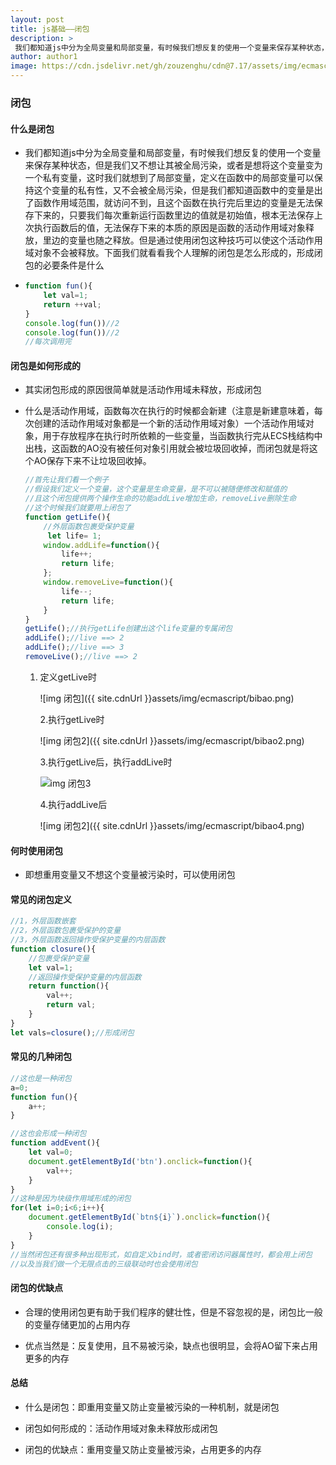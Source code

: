```yaml
---
layout: post
title: js基础——闭包
description: >
 我们都知道js中分为全局变量和局部变量，有时候我们想反复的使用一个变量来保存某种状态，但是我们又不想让其被全局污染，或者是想将这个变量变为一个私有变量，这时我们就想到了局部变量，定义在函数中的局部变量可以保持这个变量的私有性，
author: author1
image: https://cdn.jsdelivr.net/gh/zouzenghu/cdn@7.17/assets/img/ecmascript/u=2440909195,4195063666&fm=26&gp=0.jpg
---
```


### 闭包

#### 什么是闭包

* 我们都知道js中分为全局变量和局部变量，有时候我们想反复的使用一个变量来保存某种状态，但是我们又不想让其被全局污染，或者是想将这个变量变为一个私有变量，这时我们就想到了局部变量，定义在函数中的局部变量可以保持这个变量的私有性，又不会被全局污染，但是我们都知道函数中的变量是出了函数作用域范围，就访问不到，且这个函数在执行完后里边的变量是无法保存下来的，只要我们每次重新运行函数里边的值就是初始值，根本无法保存上次执行函数后的值，无法保存下来的本质的原因是函数的活动作用域对象释放，里边的变量也随之释放。但是通过使用闭包这种技巧可以使这个活动作用域对象不会被释放。下面我们就看看我个人理解的闭包是怎么形成的，形成闭包的必要条件是什么

* ```javascript
  function fun(){
      let val=1;
      return ++val;
  }
  console.log(fun())//2
  console.log(fun())//2
  //每次调用完
  ```

#### 闭包是如何形成的

* 其实闭包形成的原因很简单就是活动作用域未释放，形成闭包

* 什么是活动作用域，函数每次在执行的时候都会新建（注意是新建意味着，每次创建的活动作用域对象都是一个新的活动作用域对象）一个活动作用域对象，用于存放程序在执行时所依赖的一些变量，当函数执行完从ECS栈结构中出栈，这函数的AO没有被任何对象引用就会被垃圾回收掉，而闭包就是将这个AO保存下来不让垃圾回收掉。
  
  ```javascript
  //首先让我们看一个例子
  //假设我们定义一个变量，这个变量是生命变量，是不可以被随便修改和赋值的
  //且这个闭包提供两个操作生命的功能addLive增加生命，removeLive删除生命
  //这个时候我们就要用上闭包了
  function getLife(){
      //外层函数包裹受保护变量
       let life= 1;
      window.addLife=function(){
          life++;
          return life;
      };
      window.removeLive=function(){
          life--;
          return life;
      }              
  }
  getLife();//执行getLife创建出这个life变量的专属闭包
  addLife();//live ==> 2
  addLife();//live ==> 3
  removeLive();//live ==> 2
  ```
  
  1. 定义getLive时
     
     ![img 闭包]({{ site.cdnUrl }}assets/img/ecmascript/bibao.png)
     
     2.执行getLive时
     
     ![img 闭包2]({{ site.cdnUrl }}assets/img/ecmascript/bibao2.png)    
     
     3.执行getLive后，执行addLive时
     
     ![img 闭包3]({{site.cdnUrl}}assets/img/ecmascript/bibao3.png)
     
     4.执行addLive后
     
     ![img 闭包2]({{ site.cdnUrl }}assets/img/ecmascript/bibao4.png)
  
     

#### 何时使用闭包

* 即想重用变量又不想这个变量被污染时，可以使用闭包

#### 常见的闭包定义

```javascript
//1，外层函数嵌套
//2，外层函数包裹受保护的变量
//3，外层函数返回操作受保护变量的内层函数
function closure(){
    //包裹受保护变量
    let val=1;
    //返回操作受保护变量的内层函数
    return function(){
        val++;
        return val;
    }
}
let vals=closure();//形成闭包
```

#### 常见的几种闭包

```javascript
//这也是一种闭包
a=0;
function fun(){
    a++;
}

//这也会形成一种闭包
function addEvent(){
    let val=0;
    document.getElementById('btn').onclick=function(){
        val++;        
    }
}
//这种是因为块级作用域形成的闭包
for(let i=0;i<6;i++){
    document.getElementById(`btn${i}`).onclick=function(){
        console.log(i);
    }    
}
//当然闭包还有很多种出现形式，如自定义bind时，或者密闭访问器属性时，都会用上闭包
//以及当我们做一个无限点击的三级联动时也会使用闭包

```

#### 闭包的优缺点

* 合理的使用闭包更有助于我们程序的健壮性，但是不容忽视的是，闭包比一般的变量存储更加的占用内存

* 优点当然是：反复使用，且不易被污染，缺点也很明显，会将AO留下来占用更多的内存
  
  
  

#### 总结

* 什么是闭包：即重用变量又防止变量被污染的一种机制，就是闭包

* 闭包如何形成的：活动作用域对象未释放形成闭包

* 闭包的优缺点：重用变量又防止变量被污染，占用更多的内存


